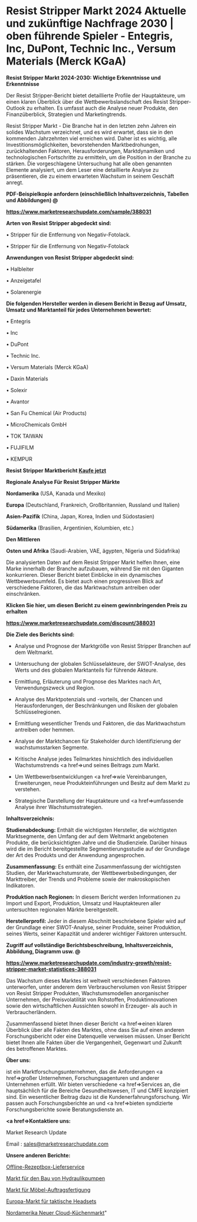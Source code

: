 # Resist Stripper Markt 2024 Aktuelle und zukünftige Nachfrage 2030 | oben führende Spieler - Entegris, Inc, DuPont, Technic Inc., Versum Materials (Merck KGaA)

<strong>Resist Stripper Markt 2024-2030: Wichtige Erkenntnisse und Erkenntnisse</strong>

Der Resist Stripper-Bericht bietet detaillierte Profile der Hauptakteure, um einen klaren Überblick über die Wettbewerbslandschaft des Resist Stripper-Outlook zu erhalten. Es umfasst auch die Analyse neuer Produkte, den Finanzüberblick, Strategien und Marketingtrends.

Resist Stripper Markt - Die Branche hat in den letzten zehn Jahren ein solides Wachstum verzeichnet, und es wird erwartet, dass sie in den kommenden Jahrzehnten viel erreichen wird. Daher ist es wichtig, alle Investitionsmöglichkeiten, bevorstehenden Marktbedrohungen, zurückhaltenden Faktoren, Herausforderungen, Marktdynamiken und technologischen Fortschritte zu ermitteln, um die Position in der Branche zu stärken. Die vorgeschlagene Untersuchung hat alle oben genannten Elemente analysiert, um dem Leser eine detaillierte Analyse zu präsentieren, die zu einem erwarteten Wachstum in seinem Geschäft anregt.



<strong><b>PDF-Beispielkopie anfordern (einschließlich Inhaltsverzeichnis, Tabellen und Abbildungen) @ </b></strong>

<strong><a href=https://www.marketresearchupdate.com/sample/388031>

<strong>https://www.marketresearchupdate.com/sample/388031</u></a></strong></strong>



<strong>Arten von Resist Stripper abgedeckt sind:</strong>

• Stripper für die Entfernung von Negativ-Fotolack.

• Stripper für die Entfernung von Negativ-Fotolack



<strong>Anwendungen von Resist Stripper abgedeckt sind:</strong>

• Halbleiter

• Anzeigetafel

• Solarenergie



<strong>Die folgenden Hersteller werden in diesem Bericht in Bezug auf Umsatz, Umsatz und Marktanteil für jedes Unternehmen bewertet:</strong>

• Entegris

• Inc

• DuPont

• Technic Inc.

• Versum Materials (Merck KGaA)

• Daxin Materials

• Solexir

• Avantor

• San Fu Chemical (Air Products)

• MicroChemicals GmbH

• TOK TAIWAN

• FUJIFILM

• KEMPUR



<strong>Resist Stripper Marktbericht <a href=https://www.marketresearchupdate.com/buynow/388031>Kaufe jetzt</a></strong>



<strong>Regionale Analyse Für Resist Stripper Märkte</strong>



<strong>Nordamerika</strong> (USA, Kanada und Mexiko)



<strong>Europa</strong> (Deutschland, Frankreich, Großbritannien, Russland und Italien)



<strong>Asien-Pazifik</strong> (China, Japan, Korea, Indien und Südostasien)



<strong>Südamerika</strong> (Brasilien, Argentinien, Kolumbien, etc.)



<strong>Den Mittleren</strong> 

<strong>Osten und Afrika</strong> (Saudi-Arabien, VAE, ägypten, Nigeria und Südafrika)

Die analysierten Daten auf dem Resist Stripper Markt helfen Ihnen, eine Marke innerhalb der Branche aufzubauen, während Sie mit den Giganten konkurrieren. Dieser Bericht bietet Einblicke in ein dynamisches Wettbewerbsumfeld. Es bietet auch einen progressiven Blick auf verschiedene Faktoren, die das Marktwachstum antreiben oder einschränken.



<strong>Klicken Sie hier, um diesen Bericht zu einem gewinnbringenden Preis zu erhalten
</strong>

<strong><a href=https://www.marketresearchupdate.com/discount/388031>https://www.marketresearchupdate.com/discount/388031</b></u></strong></a>



<strong>Die Ziele des Berichts sind:</strong>

- Analyse und Prognose der Marktgröße von Resist Stripper Branchen auf dem Weltmarkt.

- Untersuchung der globalen Schlüsselakteure, der SWOT-Analyse, des Werts und des globalen Marktanteils für führende Akteure.

- Ermittlung, Erläuterung und Prognose des Marktes nach Art, Verwendungszweck und Region.

- Analyse des Marktpotenzials und -vorteils, der Chancen und Herausforderungen, der Beschränkungen und Risiken der globalen Schlüsselregionen.

- Ermittlung wesentlicher Trends und Faktoren, die das Marktwachstum antreiben oder hemmen.

- Analyse der Marktchancen für Stakeholder durch Identifizierung der wachstumsstarken Segmente.

- Kritische Analyse jedes Teilmarktes hinsichtlich des individuellen Wachstumstrends <a href=>und</a> seines Beitrags zum Markt.

- Um Wettbewerbsentwicklungen <a href=>wie</a> Vereinbarungen, Erweiterungen, neue Produkteinführungen und Besitz auf dem Markt zu verstehen.

- Strategische Darstellung der Hauptakteure und <a href=>umfas</a>sende Analyse ihrer Wachstumsstrategien.



<strong>Inhaltsverzeichnis:</strong>



<strong>Studienabdeckung:</strong> Enthält die wichtigsten Hersteller, die wichtigsten Marktsegmente, den Umfang der auf dem Weltmarkt angebotenen Produkte, die berücksichtigten Jahre und die Studienziele. Darüber hinaus wird die im Bericht bereitgestellte Segmentierungsstudie auf der Grundlage der Art des Produkts und der Anwendung angesprochen.



<strong>Zusammenfassung:</strong> Es enthält eine Zusammenfassung der wichtigsten Studien, der Marktwachstumsrate, der Wettbewerbsbedingungen, der Markttreiber, der Trends und Probleme sowie der makroskopischen Indikatoren.



<strong>Produktion nach Regionen:</strong> In diesem Bericht werden Informationen zu Import und Export, Produktion, Umsatz und Hauptakteuren aller untersuchten regionalen Märkte bereitgestellt.



<strong>Herstellerprofil:</strong> Jeder in diesem Abschnitt beschriebene Spieler wird auf der Grundlage einer SWOT-Analyse, seiner Produkte, seiner Produktion, seines Werts, seiner Kapazität und anderer wichtiger Faktoren untersucht.



<strong><b>Zugriff auf vollständige Berichtsbeschreibung, Inhaltsverzeichnis, Abbildung, Diagramm usw. @ </b></strong>

<strong><a href=https://www.marketresearchupdate.com/industry-growth/resist-stripper-market-statistices-388031>https://www.marketresearchupdate.com/industry-growth/resist-stripper-market-statistices-388031</a></strong>

Das Wachstum dieses Marktes ist weltweit verschiedenen Faktoren unterworfen, unter anderem dem Verbrauchervolumen von Resist Stripper von Resist Stripper Produkten, Wachstumsmodellen anorganischer Unternehmen, der Preisvolatilität von Rohstoffen, Produktinnovationen sowie den wirtschaftlichen Aussichten sowohl in Erzeuger- als auch in Verbraucherländern.

Zusammenfassend bietet Ihnen dieser Bericht <a href=>einen</a> klaren Überblick über alle Fakten des Marktes, ohne dass Sie auf einen anderen Forschungsbericht oder eine Datenquelle verweisen müssen. Unser Bericht bietet Ihnen alle Fakten über die Vergangenheit, Gegenwart und Zukunft des betroffenen Marktes.



<strong>Über uns:</strong>

 ist ein Marktforschungsunternehmen, das die Anforderungen <a href=>großer</a> Unternehmen, Forschungsagenturen und anderer Unternehmen erfüllt. Wir bieten verschiedene <a href=>Services</a> an, die hauptsächlich für die Bereiche Gesundheitswesen, IT und CMFE konzipiert sind. Ein wesentlicher Beitrag dazu ist die Kundenerfahrungsforschung. Wir passen auch Forschungsberichte an und <a href=>bieten</a> syndizierte Forschungsberichte sowie Beratungsdienste an.



<strong><a href=>Kontaktiere uns:</a></strong>

Market Research Update

Email : sales@marketresearchupdate.com



<strong>Unsere anderen Berichte:</strong>

<a href=https://www.linkedin.com/pulse/offline-recipe-box-delivery-service>Offline-Rezeptbox-Lieferservice</a>

<a href=https://www.linkedin.com/pulse/hydraulic-pumps-construction-market>Markt für den Bau von Hydraulikpumpen</a>

<a href=https://www.linkedin.com/pulse/furniture-contract-manufacturing-market-report-2023-top>Markt für Möbel-Auftragsfertigung</a>

<a href=https://www.linkedin.com/pulse/europe-tactical-headsets-market-2023-current>Europa-Markt für taktische Headsets</a>

<a href=https://www.linkedin.com/pulse/north-america-new-cloud-kitchen-market-wzkhf/>Nordamerika Neuer Cloud-Küchenmarkt</a>"
